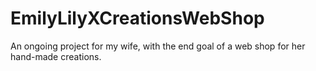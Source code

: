 # EmilyLilyXCreationsWebShop
An ongoing project for my wife, with the end goal of a web shop for her hand-made creations.
